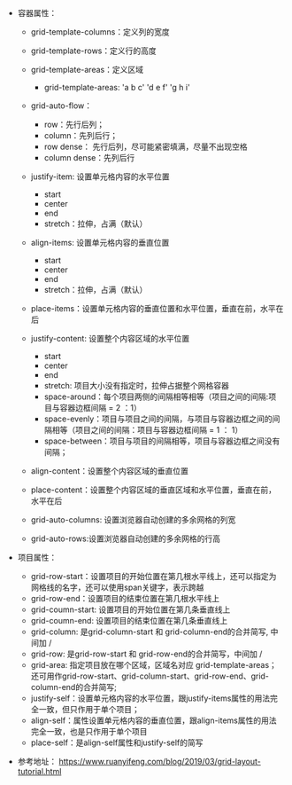 - 容器属性：
	- grid-template-columns：定义列的宽度
	- grid-template-rows：定义行的高度
	- grid-template-areas：定义区域
		- grid-template-areas: 'a b c'
				                       'd e f'
				                       'g h i'
	- grid-auto-flow：
		- row：先行后列；
		- column：先列后行；
		- row dense： 先行后列，尽可能紧密填满，尽量不出现空格
		- column dense：先列后行
	- justify-item: 设置单元格内容的水平位置
		- start
		- center
		- end
		- stretch：拉伸，占满（默认）
	- align-items: 设置单元格内容的垂直位置
		- start
		- center
		- end
		- stretch：拉伸，占满（默认）
	- place-items：设置单元格内容的垂直位置和水平位置，垂直在前，水平在后
	
	
	- justify-content: 设置整个内容区域的水平位置
		- start
		- center
		- end
		- stretch: 项目大小没有指定时，拉伸占据整个网格容器
		- space-around：每个项目两侧的间隔相等相等（项目之间的间隔:项目与容器边框间隔 = 2 ：1）
		- space-evenly：项目与项目之间的间隔，与项目与容器边框之间的间隔相等（项目之间的间隔：项目与容器边框间隔 = 1 ： 1）
		- space-between：项目与项目的间隔相等，项目与容器边框之间没有间隔；
	- align-content：设置整个内容区域的垂直位置
	- place-content：设置整个内容区域的垂直区域和水平位置，垂直在前，水平在后
	- grid-auto-columns: 设置浏览器自动创建的多余网格的列宽
	- grid-auto-rows:设置浏览器自动创建的多余网格的行高
- 项目属性：
	- grid-row-start：设置项目的开始位置在第几根水平线上，还可以指定为网格线的名字，还可以使用span关键字，表示跨越
	- grid-row-end：设置项目的结束位置在第几根水平线上
	- grid-coumn-start: 设置项目的开始位置在第几条垂直线上
	- grid-coumn-end: 设置项目的结束位置在第几条垂直线上
	- grid-column: 是grid-column-start 和 grid-column-end的合并简写, 中间加 /
	- grid-row: 是grid-row-start 和 grid-row-end的合并简写，中间加 /
	- grid-area: 指定项目放在哪个区域，区域名对应 grid-template-areas；还可用作grid-row-start、grid-column-start、grid-row-end、grid-column-end的合并简写;
	- justify-self：设置单元格内容的水平位置，跟justify-items属性的用法完全一致，但只作用于单个项目；
	- align-self：属性设置单元格内容的垂直位置，跟align-items属性的用法完全一致，也是只作用于单个项目
	- place-self：是align-self属性和justify-self的简写

- 参考地址： https://www.ruanyifeng.com/blog/2019/03/grid-layout-tutorial.html